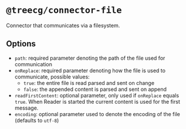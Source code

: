 # `@treecg/connector-file`

Connector that communicates via a filesystem.

## Options

- `path`: required parameter denoting the path of the file used for communication
- `onReplace`: required parameter denoting how the file is used to communicate, possible values:
    - `true`: the entire file is read parsed and sent on change
    - `false`: the appended content is parsed and sent on append
- `readFirstContent`: optional parameter, only used if `onReplace` equals `true`. When Reader is started the current content is used for the first message.
- `encoding`: optional parameter used to denote the encoding of the file (defaults to `utf-8`)
